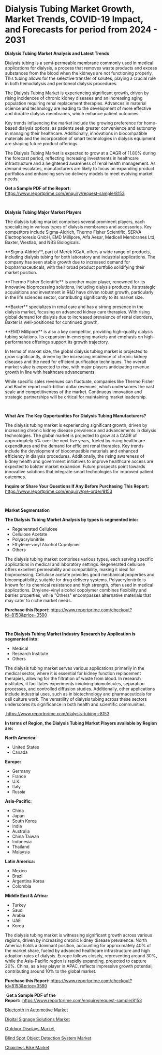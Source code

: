 <p><h1>Dialysis Tubing Market Growth, Market Trends, COVID-19 Impact, and Forecasts for period from 2024 - 2031</h1></p><p><strong>Dialysis Tubing Market Analysis and Latest Trends</strong></p>
<p><p>Dialysis tubing is a semi-permeable membrane commonly used in medical applications for dialysis, a process that removes waste products and excess substances from the blood when the kidneys are not functioning properly. This tubing allows for the selective transfer of solutes, playing a crucial role in both hemodialysis and peritoneal dialysis procedures. </p><p>The Dialysis Tubing Market is experiencing significant growth, driven by rising incidences of chronic kidney diseases and an increasing aging population requiring renal replacement therapies. Advances in material science and technology are leading to the development of more effective and durable dialysis membranes, which enhance patient outcomes. </p><p>Key trends influencing the market include the growing preference for home-based dialysis options, as patients seek greater convenience and autonomy in managing their healthcare. Additionally, innovations in biocompatible materials and the incorporation of smart technologies in dialysis equipment are shaping future product offerings. </p><p>The Dialysis Tubing Market is expected to grow at a CAGR of 11.80% during the forecast period, reflecting increasing investments in healthcare infrastructure and a heightened awareness of renal health management. As demand escalates, manufacturers are likely to focus on expanding product portfolios and enhancing service delivery models to meet evolving market needs.</p></p>
<p><strong>Get a Sample PDF of the Report:&nbsp;</strong> <a href="https://www.reportprime.com/enquiry/request-sample/8153?utm_campaign=1102&utm_medium=2&utm_source=Github&utm_content=ia&utm_term=16112024&utm_id=dialysis-tubing">https://www.reportprime.com/enquiry/request-sample/8153</a></p>
<p>&nbsp;</p>
<p><strong>Dialysis Tubing Major Market Players</strong></p>
<p><p>The dialysis tubing market comprises several prominent players, each specializing in various types of dialysis membranes and accessories. Key competitors include Sigma-Aldrich, Thermo Fisher Scientific, SERVA Electrophoresis GmbH, EMD Millipore, Alfa Aesar, Medicell Membranes Ltd, Baxter, Westlab, and NBS Biologicals.</p><p>**Sigma-Aldrich**, part of Merck KGaA, offers a wide range of products, including dialysis tubing for both laboratory and industrial applications. The company has seen stable growth due to increased demand for biopharmaceuticals, with their broad product portfolio solidifying their market position. </p><p>**Thermo Fisher Scientific** is another major player, renowned for its innovative bioprocessing solutions, including dialysis products. Its strategic acquisitions and investment in R&D have driven robust growth, particularly in the life sciences sector, contributing significantly to its market size.</p><p>**Baxter** specializes in renal care and has a strong presence in the dialysis market, focusing on advanced kidney care therapies. With rising global demand for dialysis due to increased prevalence of renal disorders, Baxter is well-positioned for continued growth.</p><p>**EMD Millipore** is also a key competitor, providing high-quality dialysis tubing solutions. Its expansion in emerging markets and emphasis on high-performance offerings support its growth trajectory.</p><p>In terms of market size, the global dialysis tubing market is projected to grow significantly, driven by the increasing incidence of chronic kidney diseases and the need for efficient purification techniques. The overall market value is expected to rise, with major players anticipating revenue growth in line with healthcare advancements.</p><p>While specific sales revenues can fluctuate, companies like Thermo Fisher and Baxter report multi-billion dollar revenues, which underscores the vast scale and competitiveness of the market. Continuous innovation and strategic partnerships will be critical for maintaining market leadership.</p></p>
<p>&nbsp;</p>
<p><strong>What Are The Key Opportunities For Dialysis Tubing Manufacturers?</strong></p>
<p><p>The dialysis tubing market is experiencing significant growth, driven by increasing chronic kidney disease prevalence and advancements in dialysis technologies. The global market is projected to grow at a CAGR of approximately 5% over the next five years, fueled by rising healthcare expenditures and the demand for efficient renal therapies. Key trends include the development of biocompatible materials and enhanced efficiency in dialysis procedures. Additionally, the rising awareness of kidney health and government initiatives to improve healthcare access are expected to bolster market expansion. Future prospects point towards innovative solutions that integrate smart technologies for improved patient outcomes.</p></p>
<p><strong>Inquire or Share Your Questions If Any Before Purchasing This Report:</strong> <a href="https://www.reportprime.com/enquiry/pre-order/8153?utm_campaign=1102&utm_medium=2&utm_source=Github&utm_content=ia&utm_term=16112024&utm_id=dialysis-tubing">https://www.reportprime.com/enquiry/pre-order/8153</a></p>
<p>&nbsp;</p>
<p><strong>Market Segmentation</strong></p>
<p><strong>The Dialysis Tubing Market Analysis by types is segmented into:</strong></p>
<p><ul><li>Regenerated Cellulose</li><li>Cellulose Acetate</li><li>Polyacrylonitrile</li><li>Ethylene-vinyl Alcohol Copolymer</li><li>Others</li></ul></p>
<p><p>The dialysis tubing market comprises various types, each serving specific applications in medical and laboratory settings. Regenerated cellulose offers excellent permeability and compatibility, making it ideal for bioprocessing. Cellulose acetate provides good mechanical properties and biocompatibility, suitable for drug delivery systems. Polyacrylonitrile is known for its chemical resistance and high strength, often used in medical applications. Ethylene-vinyl alcohol copolymer combines flexibility and barrier properties, while "Others" encompasses alternative materials that may cater to niche market needs.</p></p>
<p><strong>Purchase this Report:&nbsp;</strong><a href="https://www.reportprime.com/checkout?id=8153&price=3590&utm_campaign=1102&utm_medium=2&utm_source=Github&utm_content=ia&utm_term=16112024&utm_id=dialysis-tubing">https://www.reportprime.com/checkout?id=8153&price=3590</a></p>
<p>&nbsp;</p>
<p><strong>The Dialysis Tubing Market Industry Research by Application is segmented into:</strong></p>
<p><ul><li>Medical</li><li>Research Institute</li><li>Others</li></ul></p>
<p><p>The dialysis tubing market serves various applications primarily in the medical sector, where it is essential for kidney function replacement therapies, allowing for the filtration of waste from blood. In research institutes, it facilitates experiments involving biomolecules, separation processes, and controlled diffusion studies. Additionally, other applications include industrial uses, such as in biotechnology and pharmaceuticals for cell culture work. The versatility of dialysis tubing across these sectors underscores its significance in both health and scientific communities.</p></p>
<p><a href="https://www.reportprime.com/dialysis-tubing-r8153?utm_campaign=1102&utm_medium=2&utm_source=Github&utm_content=ia&utm_term=16112024&utm_id=dialysis-tubing">&nbsp;https://www.reportprime.com/dialysis-tubing-r8153</a></p>
<p><strong>In terms of Region, the Dialysis Tubing Market Players available by Region are:</strong></p>
<p>
    <p> <strong> North America: </strong>
        <ul>
            <li>United States</li>
            <li>Canada</li>
        </ul>
        </p> 
    <p> <strong> Europe: </strong>
        <ul>
            <li>Germany</li>
            <li>France</li>
            <li>U.K.</li>
            <li>Italy</li>
            <li>Russia</li>
        </ul>
        </p> 
    <p> <strong> Asia-Pacific: </strong>
        <ul>
            <li>China</li>
            <li>Japan</li>
            <li>South Korea</li>
            <li>India</li>
            <li>Australia</li>
            <li>China Taiwan</li>
            <li>Indonesia</li>
            <li>Thailand</li>
            <li>Malaysia</li>
        </ul>
        </p> 
    <p> <strong> Latin America: </strong>
        <ul>
            <li>Mexico</li>
            <li>Brazil</li>
            <li>Argentina Korea</li>
            <li>Colombia</li>
        </ul>
        </p> 
    <p> <strong> Middle East & Africa: </strong>
        <ul>
            <li>Turkey</li>
            <li>Saudi</li>
            <li>Arabia</li>
            <li>UAE</li>
            <li>Korea</li>
        </ul>
    </p>
    </p>
<p><p>The dialysis tubing market is witnessing significant growth across various regions, driven by increasing chronic kidney disease prevalence. North America holds a dominant position, accounting for approximately 40% of the market share, fueled by advanced healthcare infrastructure and high adoption rates of dialysis. Europe follows closely, representing around 30%, while the Asia-Pacific region is rapidly expanding, projected to capture 20%. China, as a key player in APAC, reflects impressive growth potential, contributing around 10% to the global market.</p></p>
<p><strong>Purchase this Report: </strong><a href="https://www.reportprime.com/checkout?id=8153&price=3590&utm_campaign=1102&utm_medium=2&utm_source=Github&utm_content=ia&utm_term=16112024&utm_id=dialysis-tubing">https://www.reportprime.com/checkout?id=8153&price=3590</a></p>
<p>&nbsp;<strong>Get a Sample PDF of the Report:&nbsp;&nbsp;</strong><a href="https://www.reportprime.com/enquiry/request-sample/8153?utm_campaign=1102&utm_medium=2&utm_source=Github&utm_content=ia&utm_term=16112024&utm_id=dialysis-tubing">https://www.reportprime.com/enquiry/request-sample/8153</a></p>
<p><strong></strong></p>
<p><p><a href="https://issuu.com/reportprime-2/docs/bluetooth-in-automotive-market-size_194bb8ea0fd9d4?utm_campaign=1102&utm_medium=2&utm_source=Github&utm_content=ia&utm_term=16112024&utm_id=dialysis-tubing">Bluetooth in Automotive Market</a></p><p><a href="https://www.linkedin.com/pulse/analyzing-global-digital-signage-solutions-market-growth-l9xrf?utm_campaign=1102&utm_medium=2&utm_source=Github&utm_content=ia&utm_term=16112024&utm_id=dialysis-tubing">Digital Signage Solutions Market</a></p><p><a href="https://www.linkedin.com/pulse/outdoor-displays-sector-surge-11-growth-roadmap-2031-gnvmf?utm_campaign=1102&utm_medium=2&utm_source=Github&utm_content=ia&utm_term=16112024&utm_id=dialysis-tubing">Outdoor Displays Market</a></p><p><a href="https://issuu.com/reportprime-2/docs/blind-spot-object-detection-system-_11ecdecdfdacc3?utm_campaign=1102&utm_medium=2&utm_source=Github&utm_content=ia&utm_term=16112024&utm_id=dialysis-tubing">Blind Spot Object Detection System Market</a></p><p><a href="https://www.linkedin.com/pulse/evaluating-chainless-bike-market-trends-growth-opportunities-48wfc?utm_campaign=1102&utm_medium=2&utm_source=Github&utm_content=ia&utm_term=16112024&utm_id=dialysis-tubing">Chainless Bike Market</a></p></p>